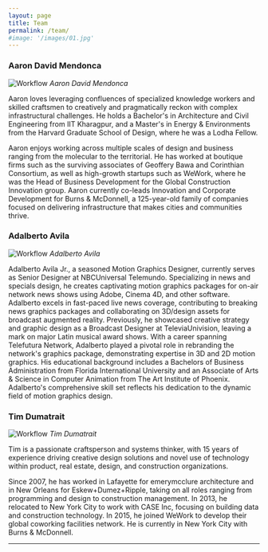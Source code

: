 ```yaml
---
layout: page
title: Team
permalink: /team/
#image: '/images/01.jpg'
---
```

### Aaron David Mendonca
![Workflow]({{site.baseurl}}/images/placeholder-headshot.jpg)
*Aaron David Mendonca*

Aaron loves leveraging confluences of specialized knowledge workers and skilled craftsmen to creatively and pragmatically reckon with complex infrastructural challenges.  He holds a Bachelor's in Architecture and Civil Engineering from IIT Kharagpur, and a Master's in Energy & Environments from the Harvard Graduate School of Design, where he was a Lodha Fellow. 
 
Aaron enjoys working across multiple scales of design and business ranging from the molecular to the territorial. He has worked at boutique firms such as the surviving associates of Geoffery Bawa and Corinthian Consortium, as well as high-growth startups such as WeWork, where he was the Head of Business Development for the Global Construction Innovation group. Aaron currently co-leads Innovation and Corporate Development for Burns & McDonnell, a 125-year-old family of companies focused on delivering infrastructure that makes cities and communities thrive. 

### Adalberto Avila
![Workflow]({{site.baseurl}}/images/placeholder-headshot.jpg)
*Adalberto Avila*

Adalberto Avila Jr., a seasoned Motion Graphics Designer, currently serves as Senior Designer at NBCUniversal Telemundo. Specializing in news and specials design, he creates captivating motion graphics packages for on-air network news shows using Adobe, Cinema 4D, and other software. Adalberto excels in fast-paced live news coverage, contributing to breaking news graphics packages and collaborating on 3D/design assets for broadcast augmented reality. Previously, he showcased creative strategy and graphic design as a Broadcast Designer at TeleviaUnivision, leaving a mark on major Latin musical award shows. With a career spanning Telefutura Network, Adalberto played a pivotal role in rebranding the network's graphics package, demonstrating expertise in 3D and 2D motion graphics. His educational background includes a Bachelors of Business Administration from Florida International University and an Associate of Arts & Science in Computer Animation from The Art Institute of Phoenix. Adalberto's comprehensive skill set reflects his dedication to the dynamic field of motion graphics design.

### Tim Dumatrait
![Workflow]({{site.baseurl}}/images/placeholder-headshot.jpg)
*Tim Dumatrait*

Tim is a passionate craftsperson and systems thinker, with 15 years of experience driving creative design solutions and novel use of technology within product, real estate, design, and construction organizations.
 
Since 2007, he has worked in Lafayette for emerymcclure architecture and in New Orleans for Eskew+Dumez+Ripple, taking on all roles ranging from programming and design to construction management. In 2013, he relocated to New York City to work with CASE Inc, focusing on building data and construction technology. In 2015, he joined WeWork to develop their global coworking facilities network. He is currently in New York City with Burns & McDonnell.

***